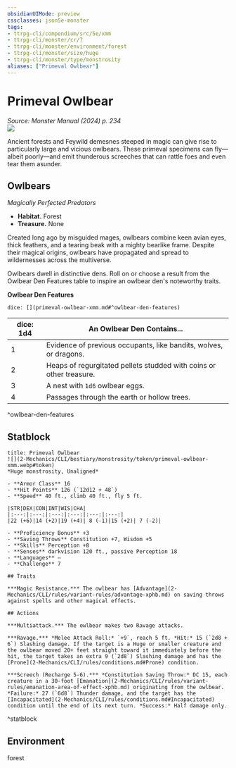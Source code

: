 ```yaml
---
obsidianUIMode: preview
cssclasses: json5e-monster
tags:
- ttrpg-cli/compendium/src/5e/xmm
- ttrpg-cli/monster/cr/7
- ttrpg-cli/monster/environment/forest
- ttrpg-cli/monster/size/huge
- ttrpg-cli/monster/type/monstrosity
aliases: ["Primeval Owlbear"]
---
```

# Primeval Owlbear
*Source: Monster Manual (2024) p. 234*  
![](2-Mechanics/CLI/bestiary/monstrosity/img/owlbears.webp#right)

Ancient forests and Feywild demesnes steeped in magic can give rise to particularly large and vicious owlbears. These primeval specimens can fly—albeit poorly—and emit thunderous screeches that can rattle foes and even tear them asunder.

## Owlbears

*Magically Perfected Predators*

- **Habitat.** Forest  
- **Treasure.** None  

Created long ago by misguided mages, owlbears combine keen avian eyes, thick feathers, and a tearing beak with a mighty bearlike frame. Despite their magical origins, owlbears have propagated and spread to wildernesses across the multiverse.

Owlbears dwell in distinctive dens. Roll on or choose a result from the Owlbear Den Features table to inspire an owlbear den's noteworthy traits.

**Owlbear Den Features**

`dice: [](primeval-owlbear-xmm.md#^owlbear-den-features)`

| dice: 1d4 | An Owlbear Den Contains... |
|-----------|----------------------------|
| 1 | Evidence of previous occupants, like bandits, wolves, or dragons. |
| 2 | Heaps of regurgitated pellets studded with coins or other treasure. |
| 3 | A nest with `1d6` owlbear eggs. |
| 4 | Passages through the earth or hollow trees. |
^owlbear-den-features

## Statblock

```ad-statblock
title: Primeval Owlbear
![](2-Mechanics/CLI/bestiary/monstrosity/token/primeval-owlbear-xmm.webp#token)
*Huge monstrosity, Unaligned*

- **Armor Class** 16 
- **Hit Points** 126 (`12d12 + 48`) 
- **Speed** 40 ft., climb 40 ft., fly 5 ft.

|STR|DEX|CON|INT|WIS|CHA|
|:---:|:---:|:---:|:---:|:---:|:---:|
|22 (+6)|14 (+2)|19 (+4)| 8 (-1)|15 (+2)| 7 (-2)|

- **Proficiency Bonus** +3
- **Saving Throws** Constitution +7, Wisdom +5
- **Skills** Perception +8
- **Senses** darkvision 120 ft., passive Perception 18
- **Languages** —
- **Challenge** 7

## Traits

***Magic Resistance.*** The owlbear has [Advantage](2-Mechanics/CLI/rules/variant-rules/advantage-xphb.md) on saving throws against spells and other magical effects.

## Actions

***Multiattack.*** The owlbear makes two Ravage attacks.

***Ravage.*** *Melee Attack Roll:* `+9`, reach 5 ft. *Hit:* 15 (`2d8 + 6`) Slashing damage. If the target is a Huge or smaller creature and the owlbear moved 20+ feet straight toward it immediately before the hit, the target takes an extra 9 (`2d8`) Slashing damage and has the [Prone](2-Mechanics/CLI/rules/conditions.md#Prone) condition.

***Screech (Recharge 5-6).*** *Constitution Saving Throw:* DC 15, each creature in a 30-foot [Emanation](2-Mechanics/CLI/rules/variant-rules/emanation-area-of-effect-xphb.md) originating from the owlbear. *Failure:* 27 (`6d8`) Thunder damage, and the target has the [Incapacitated](2-Mechanics/CLI/rules/conditions.md#Incapacitated) condition until the end of its next turn. *Success:* Half damage only.
```
^statblock

## Environment

forest